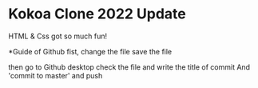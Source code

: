# Kokoa Clone 2022 Update

HTML & Css got so much fun!

\*Guide of Github
fist, change the file
save the file

then go to Github desktop
check the file and write the title of commit
And 'commit to master' and push
